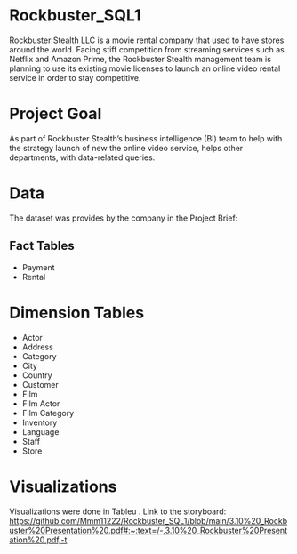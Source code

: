 # Rockbuster_SQL1
Rockbuster Stealth LLC is a movie rental company that used to have
stores around the world. Facing stiff competition from streaming services
such as Netflix and Amazon Prime, the Rockbuster Stealth management
team is planning to use its existing movie licenses to launch an online
video rental service in order to stay competitive.

# Project Goal
As part of Rockbuster Stealth’s business
intelligence (BI) team to help with the strategy launch of new the
online video service, helps other departments, with data-related
queries.

# Data 
The dataset was provides by the company  in the Project Brief:
## Fact Tables
- Payment
- Rental
# Dimension Tables
- Actor
- Address
- Category
- City
- Country
- Customer
- Film
- Film Actor
- Film Category
- Inventory
- Language
- Staff
- Store
  
# Visualizations
Visualizations were done in Tableu . Link to the storyboard: https://github.com/Mmm11222/Rockbuster_SQL1/blob/main/3.10%20_Rockbuster%20Presentation%20.pdf#:~:text=/-,3.10%20_Rockbuster%20Presentation%20.pdf,-t
